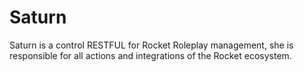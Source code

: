 # Saturn
Saturn is a control RESTFUL for Rocket Roleplay management, she is responsible for all actions and integrations of the Rocket ecosystem.